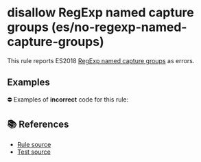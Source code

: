 # disallow RegExp named capture groups (es/no-regexp-named-capture-groups)

This rule reports ES2018 [RegExp named capture groups](https://github.com/tc39/proposal-regexp-named-groups#readme) as errors.

## Examples

⛔ Examples of **incorrect** code for this rule:

<eslint-playground type="bad" code="/*eslint es/no-regexp-named-capture-groups: error */
const r1 = /(?&lt;a&gt;b)c/
" />

## 📚 References

- [Rule source](https://github.com/mysticatea/eslint-plugin-es/blob/v1.4.1/lib/rules/no-regexp-named-capture-groups.js)
- [Test source](https://github.com/mysticatea/eslint-plugin-es/blob/v1.4.1/tests/lib/rules/no-regexp-named-capture-groups.js)
